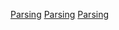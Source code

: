 [Parsing](Category:Protoflux{{#translation:}} "wikilink")
[Parsing](Category:Protoflux:Operators{{#translation:}} "wikilink")
[Parsing](Category:NodeMenu{{#translation:}} "wikilink")